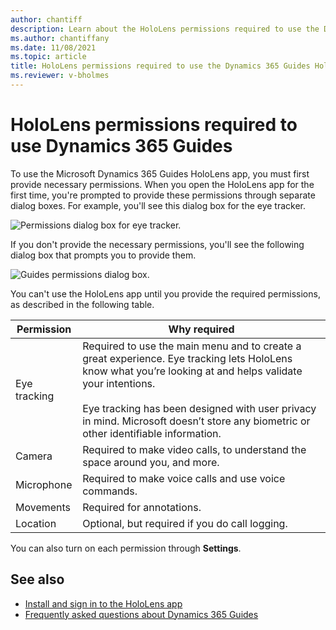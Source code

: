 ```yaml
---
author: chantiff
description: Learn about the HoloLens permissions required to use the Dynamics 365 Guides HoloLens app
ms.author: chantiffany
ms.date: 11/08/2021
ms.topic: article
title: HoloLens permissions required to use the Dynamics 365 Guides HoloLens app
ms.reviewer: v-bholmes
---
```


# HoloLens permissions required to use Dynamics 365 Guides

To use the Microsoft Dynamics 365 Guides HoloLens app, you must first provide necessary permissions. When you open the HoloLens app for the first time, you're prompted to provide these permissions through separate dialog boxes. For example, you'll see this dialog box for the eye tracker.

![Permissions dialog box for eye tracker.](media/hololens-permissions-eye-tracker.PNG "Permissions dialog box for eye tracker")

If you don't provide the necessary permissions, you'll see the following dialog box that prompts you to provide them.

![Guides permissions dialog box.](media/hololens-permissions-guides.jpg "Guides permissions dialog box")

You can't use the HoloLens app until you provide the required permissions, as described in the following table. 

|Permission|Why required|
|----------------------|----------------------------------------------------------|
|Eye tracking|Required to use the main menu and to create a great experience. Eye tracking lets HoloLens know what you’re looking at and helps validate your intentions.<br><br>Eye tracking has been designed with user privacy in mind. Microsoft doesn’t store any biometric or other identifiable information.| 
|Camera|Required to make video calls, to understand the space around you, and more.| 
|Microphone|Required to make voice calls and use voice commands.|  
|Movements|Required for annotations.|
|Location|Optional, but required if you do call logging.|

You can also turn on each permission through **Settings**. 


## See also

- [Install and sign in to the HoloLens app](hololens-app-install-sign-in.md)
- [Frequently asked questions about Dynamics 365 Guides](faq.md)
